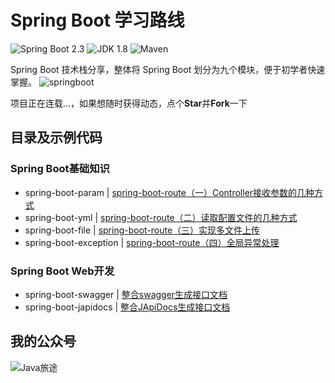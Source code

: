 Spring Boot 学习路线
===

![Spring Boot 2.3](https://img.shields.io/badge/Spring%20Boot-2.3-brightgreen.svg)
![JDK 1.8](https://img.shields.io/badge/JDK-1.8-brightgreen.svg)
![Maven](https://img.shields.io/badge/Maven-3.5.4-yellowgreen.svg)

Spring Boot 技术栈分享，整体将 Spring Boot 划分为九个模块，便于初学者快速掌握。
![springboot](https://mmbiz.qpic.cn/mmbiz_png/lgiaG5BicLkVfF1BjN5R1wZR3oCnkESSrF9zcLEYcrm6sv2dHshctmIQNHVbrEn2y9aVGDWSia73pDWkFEiafw27NQ/640?wx_fmt=png&tp=webp&wxfrom=5&wx_lazy=1&wx_co=1)

项目正在连载...，如果想随时获得动态，点个**Star**并**Fork**一下

## 目录及示例代码
### Spring Boot基础知识

- spring-boot-param | [spring-boot-route（一）Controller接收参数的几种方式](https://mp.weixin.qq.com/s?__biz=MzU5NjA3MjQ5MA==&mid=2247485550&idx=1&sn=c31e0abcb60df82ebf74fae16fbb5ab1&chksm=fe69092bc91e803dd1dd146b9b61a7f550f70bc5a4009027016f9bc5d2ad2f856f53f641a888&token=1386421669&lang=zh_CN#rd)
- spring-boot-yml | [spring-boot-route（二）读取配置文件的几种方式](https://mp.weixin.qq.com/s?__biz=MzU5NjA3MjQ5MA==&mid=2247485578&idx=1&sn=bb36f32cb244af142479575ecd417efe&chksm=fe6909cfc91e80d9cd95b138c2cabd0d2c764b9eee59bd334fbe38e754a551946d86be969f90&token=1209443305&lang=zh_CN#rd)
- spring-boot-file | [spring-boot-route（三）实现多文件上传](https://mp.weixin.qq.com/s?__biz=MzU5NjA3MjQ5MA==&mid=2247485603&idx=1&sn=d4ed185e47c9b06468bc710c2221547f&chksm=fe6909e6c91e80f0d4a3e8872cd230b717b09ce7a9cff4fd524a268676f1034c17173c934fbb&token=985811532&lang=zh_CN#rd)
- spring-boot-exception | [spring-boot-route（四）全局异常处理](https://mp.weixin.qq.com/s?__biz=MzU5NjA3MjQ5MA==&mid=2247485619&idx=1&sn=cb6a473e3c71c2444a3aab8a79955f01&chksm=fe6909f6c91e80e0536a3d79f38c901f15d6d519d9f2362325849c94695091de3f055a0c839e&token=2094231268&lang=zh_CN#rd)

### Spring Boot Web开发

- spring-boot-swagger | [整合swagger生成接口文档](https://mp.weixin.qq.com/s?__biz=MzU5NjA3MjQ5MA==&mid=2247485665&idx=1&sn=ac7290d0f03a2c529abb78997786ee82&chksm=fe6909a4c91e80b25f7baf1f2373cd733663bf9703d96534aaf30e6f5d73ea9bc8613c7ec913&token=1248675663&lang=zh_CN#rd)
- spring-boot-japidocs | [整合JApiDocs生成接口文档](https://mp.weixin.qq.com/s?__biz=MzU5NjA3MjQ5MA==&mid=2247485665&idx=2&sn=59c33eb6a9be483f77523abb7d94a4aa&chksm=fe6909a4c91e80b2f4c777320d85c8fc5c8f422b8728efb9f44830899368c13eda3ee17b9721&token=1248675663&lang=zh_CN#rd)
## 我的公众号
![Java旅途](https://mmbiz.qpic.cn/mmbiz_jpg/lgiaG5BicLkVcL78JBvS9m020Nt20MtiaRjgm6nhDIK8BBtObRhlDSX1byTgNTe79hmHiaLFppsBkzhnAq7oj3nyPA/640?wx_fmt=jpeg&tp=webp&wxfrom=5&wx_lazy=1&wx_co=1)